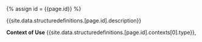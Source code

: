 
{% assign id = {{page.id}} %}


{{site.data.structuredefinitions.[page.id].description}}

**Context of Use**  {{site.data.structuredefinitions.[page.id].contexts[0].type}},
